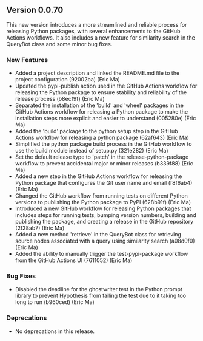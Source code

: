 ## Version 0.0.70

This new version introduces a more streamlined and reliable process for releasing Python packages, with several enhancements to the GitHub Actions workflows. It also includes a new feature for similarity search in the QueryBot class and some minor bug fixes.

### New Features

- Added a project description and linked the README.md file to the project configuration (92002ba) (Eric Ma)
- Updated the pypi-publish action used in the GitHub Actions workflow for releasing the Python package to ensure stability and reliability of the release process (b8ecf9f) (Eric Ma)
- Separated the installation of the 'build' and 'wheel' packages in the GitHub Actions workflow for releasing a Python package to make the installation steps more explicit and easier to understand (005280e) (Eric Ma)
- Added the 'build' package to the python setup step in the GitHub Actions workflow for releasing a python package (62af643) (Eric Ma)
- Simplified the python package build process in the GitHub workflow to use the build module instead of setup.py (321e282) (Eric Ma)
- Set the default release type to 'patch' in the release-python-package workflow to prevent accidental major or minor releases (b339f88) (Eric Ma)
- Added a new step in the GitHub Actions workflow for releasing the Python package that configures the Git user name and email (f8f6ab4) (Eric Ma)
- Changed the GitHub workflow from running tests on different Python versions to publishing the Python package to PyPI (628b91f) (Eric Ma)
- Introduced a new GitHub workflow for releasing Python packages that includes steps for running tests, bumping version numbers, building and publishing the package, and creating a release in the GitHub repository (2f28ab7) (Eric Ma)
- Added a new method 'retrieve' in the QueryBot class for retrieving source nodes associated with a query using similarity search (a08d0f0) (Eric Ma)
- Added the ability to manually trigger the test-pypi-package workflow from the GitHub Actions UI (7611052) (Eric Ma)

### Bug Fixes

- Disabled the deadline for the ghostwriter test in the Python prompt library to prevent Hypothesis from failing the test due to it taking too long to run (b960ced) (Eric Ma)

### Deprecations

- No deprecations in this release.
